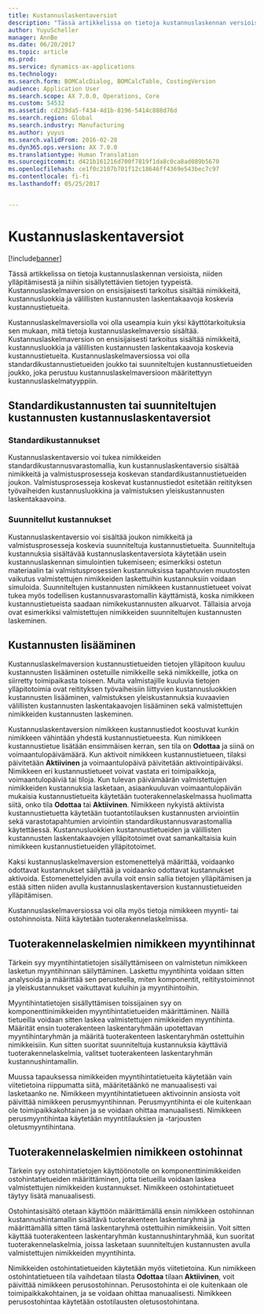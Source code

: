 ```yaml
---
title: Kustannuslaskentaversiot
description: "Tässä artikkelissa on tietoja kustannuslaskennan versioista, niiden ylläpitämisestä ja niihin sisällytettävien tietojen tyypeistä. Kustannuslaskelmaversion on ensisijaisesti tarkoitus sisältää nimikkeitä, kustannusluokkia ja välillisten kustannusten laskentakaavoja koskevia kustannustietueita."
author: YuyuScheller
manager: AnnBe
ms.date: 06/20/2017
ms.topic: article
ms.prod: 
ms.service: dynamics-ax-applications
ms.technology: 
ms.search.form: BOMCalcDialog, BOMCalcTable, CostingVersion
audience: Application User
ms.search.scope: AX 7.0.0, Operations, Core
ms.custom: 54532
ms.assetid: cd239da5-f434-4d1b-8196-5414c888d76d
ms.search.region: Global
ms.search.industry: Manufacturing
ms.author: yuyus
ms.search.validFrom: 2016-02-28
ms.dyn365.ops.version: AX 7.0.0
ms.translationtype: Human Translation
ms.sourcegitcommit: d421b161216d700f7819f1da8c0ca8ad089b5670
ms.openlocfilehash: ce1f0c2107b701f12c18646ff4369e543bec7c97
ms.contentlocale: fi-fi
ms.lasthandoff: 05/25/2017


---
```


# <a name="costing-versions"></a>Kustannuslaskentaversiot

[!include[banner](../includes/banner.md)]


Tässä artikkelissa on tietoja kustannuslaskennan versioista, niiden ylläpitämisestä ja niihin sisällytettävien tietojen tyypeistä. Kustannuslaskelmaversion on ensisijaisesti tarkoitus sisältää nimikkeitä, kustannusluokkia ja välillisten kustannusten laskentakaavoja koskevia kustannustietueita.

Kustannuslaskelmaversiolla voi olla useampia kuin yksi käyttötarkoituksia sen mukaan, mitä tietoja kustannuslaskelmaversio sisältää. Kustannuslaskelmaversion on ensisijaisesti tarkoitus sisältää nimikkeitä, kustannusluokkia ja välillisten kustannusten laskentakaavoja koskevia kustannustietueita. Kustannuslaskelmaversiossa voi olla standardikustannustietueiden joukko tai suunniteltujen kustannustietueiden joukko, joka perustuu kustannuslaskelmaversioon määritettyyn kustannuslaskelmatyyppiin.

## <a name="costing-versions-for-standard-or-planned-costs"></a>Standardikustannusten tai suunniteltujen kustannusten kustannuslaskentaversiot
### <a name="standard-costs"></a>Standardikustannukset

Kustannuslaskentaversio voi tukea nimikkeiden standardikustannusvarastomallia, kun kustannuslaskentaversio sisältää nimikkeitä ja valmistusprosesseja koskevan standardikustannustietueiden joukon. Valmistusprosesseja koskevat kustannustiedot esitetään reitityksen työvaiheiden kustannusluokkina ja valmistuksen yleiskustannusten laskentakaavoina.

### <a name="planned-costs"></a>Suunnitellut kustannukset

Kustannuslaskentaversio voi sisältää joukon nimikkeitä ja valmistusprosesseja koskevia suunniteltuja kustannustietueita. Suunniteltuja kustannuksia sisältävää kustannuslaskentaversiota käytetään usein kustannuslaskennan simulointien tukemiseen; esimerkiksi ostetun materiaalin tai valmistusprosessien kustannuksissa tapahtuvien muutosten vaikutus valmistettujen nimikkeiden laskettuihin kustannuksiin voidaan simuloida. Suunniteltujen kustannusten nimikkeen kustannustietueet voivat tukea myös todellisen kustannusvarastomallin käyttämistä, koska nimikkeen kustannustietueista saadaan nimikekustannusten alkuarvot. Tällaisia arvoja ovat esimerkiksi valmistettujen nimikkeiden suunniteltujen kustannusten laskeminen.

## <a name="entering-costs"></a>Kustannusten lisääminen
Kustannuslaskelmaversion kustannustietueiden tietojen ylläpitoon kuuluu kustannusten lisääminen ostetuille nimikkeille sekä nimikkeille, jotka on siirretty toimipaikasta toiseen. Muita valmistajille kuuluvia tietojen ylläpitotoimia ovat reitityksen työvaiheisiin liittyvien kustannusluokkien kustannusten lisääminen, valmistuksen yleiskustannuksia kuvaavien välillisten kustannusten laskentakaavojen lisääminen sekä valmistettujen nimikkeiden kustannusten laskeminen. 

Kustannuslaskentaversion nimikkeen kustannustiedot koostuvat kunkin nimikkeen vähintään yhdestä kustannustietueesta. Kun nimikkeen kustannustietue lisätään ensimmäisen kerran, sen tila on **Odottaa** ja siinä on voimaantulopäivämäärä. Kun aktivoit nimikkeen kustannustietueen, tilaksi päivitetään **Aktiivinen** ja voimaantulopäivä päivitetään aktivointipäiväksi. Nimikkeen eri kustannustietueet voivat vastata eri toimipaikkoja, voimaantulopäiviä tai tiloja. Kun tulevan päivämäärän valmistettujen nimikkeiden kustannuksia lasketaan, asiaankuuluvan voimaantulopäivän mukaisia kustannustietueita käytetään tuoterakennelaskelmassa huolimatta siitä, onko tila **Odottaa** tai **Aktiivinen**. Nimikkeen nykyistä aktiivista kustannustietuetta käytetään tuotantotilauksen kustannusten arviointiin sekä varastotapahtumien arviointiin standardikustannusvarastomallia käytettäessä. Kustannusluokkien kustannustietueiden ja välillisten kustannusten laskentakaavojen ylläpitotoimet ovat samankaltaisia kuin nimikkeen kustannustietueiden ylläpitotoimet. 

Kaksi kustannuslaskelmaversion estomenettelyä määrittää, voidaanko odottavat kustannukset säilyttää ja voidaanko odottavat kustannukset aktivoida. Estomenettelyiden avulla voit ensin sallia tietojen ylläpitämisen ja estää sitten niiden avulla kustannuslaskentaversion kustannustietueiden ylläpitämisen. 

Kustannuslaskelmaversiossa voi olla myös tietoja nimikkeen myynti- tai ostohinnoista. Niitä käytetään tuoterakennelaskelmissa.

## <a name="item-sales-prices-for-bom-calculations"></a>Tuoterakennelaskelmien nimikkeen myyntihinnat
Tärkein syy myyntihintatietojen sisällyttämiseen on valmistetun nimikkeen lasketun myyntihinnan säilyttäminen. Laskettu myyntihinta voidaan sitten analysoida ja määrittää sen perusteella, miten komponentit, reititystoiminnot ja yleiskustannukset vaikuttavat kuluihin ja myyntihintoihin. 

Myyntihintatietojen sisällyttämisen toissijainen syy on komponenttinimikkeiden myyntihintatietueiden määrittäminen. Näillä tietueilla voidaan sitten laskea valmistettujen nimikkeiden myyntihinta. Määrität ensin tuoterakenteen laskentaryhmään upotettavan myyntihintaryhmän ja määritä tuoterakenteen laskentaryhmän ostettuihin nimikkeisiin. Kun sitten suoritat suunniteltuja kustannuksia käyttäviä tuoterakennelaskelmia, valitset tuoterakenteen laskentaryhmän kustannushintamallin. 

Muussa tapauksessa nimikkeiden myyntihintatietueita käytetään vain viitetietoina riippumatta siitä, määritetäänkö ne manuaalisesti vai lasketaanko ne. Nimikkeen myyntihintatietueen aktivoinnin ansiosta voit päivittää nimikkeen perusmyyntihinnan. Perusmyyntihinta ei ole kuitenkaan ole toimipaikkakohtainen ja se voidaan ohittaa manuaalisesti. Nimikkeen perusmyyntihintaa käytetään myyntitilauksien ja -tarjousten oletusmyyntihintana.

## <a name="item-purchase-prices-for-bom-calculations"></a>Tuoterakennelaskelmien nimikkeen ostohinnat
Tärkein syy ostohintatietojen käyttöönotolle on komponenttinimikkeiden ostohintatietueiden määrittäminen, jotta tietueilla voidaan laskea valmistettujen nimikkeiden kustannukset. Nimikkeen ostohintatietueet täytyy lisätä manuaalisesti. 

Ostohintasisältö otetaan käyttöön määrittämällä ensin nimikkeen ostohinnan kustannushintamallin sisältävä tuoterakenteen laskentaryhmä ja määrittämällä sitten tämä laskentaryhmä ostettuihin nimikkeisiin. Voit sitten käyttää tuoterakenteen laskentaryhmän kustannushintaryhmää, kun suoritat tuoterakennelaskelmia, joissa lasketaan suunniteltujen kustannusten avulla valmistettujen nimikkeiden myyntihinta. 

Nimikkeiden ostohintatietueiden käytetään myös viitetietoina. Kun nimikkeen ostohintatietueen tila vaihdetaan tilasta **Odottaa** tilaan **Aktiivinen**, voit päivittää nimikkeen perusostohinnan. Perusostohinta ei ole kuitenkaan ole toimipaikkakohtainen, ja se voidaan ohittaa manuaalisesti. Nimikkeen perusostohintaa käytetään ostotilausten oletusostohintana.




